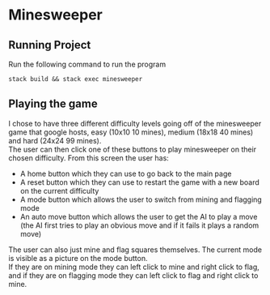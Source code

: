 # Minesweeper

## Running Project
Run the following command to run the program  
```shell
stack build && stack exec minesweeper
```

## Playing the game
I chose to have three different difficulty levels going off of the minesweeper game that google hosts, easy (10x10 10 mines), medium (18x18 40 mines) and hard (24x24 99 mines).  
The user can then click one of these buttons to play minesweeper on their chosen difficulty. From this screen the user has:
- A home button which they can use to go back to the main page  
- A reset button which they can use to restart the game with a new board on the current difficulty  
- A mode button which allows the user to switch from mining and flagging mode  
- An auto move button which allows the user to get the AI to play a move (the AI first tries to play an obvious move and if it fails it plays a random move)

The user can also just mine and flag squares themselves. The current mode is visible as a picture on the mode button.  
If they are on mining mode they can left click to mine and right click to flag, and if they are on flagging mode they can left click to flag and right click to mine. 